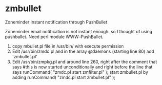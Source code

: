 # zmbullet
Zoneminder instant notification through PushBullet 

Zoneminder email notification is not instant enough. so I thought of using pushbullet.
Need perl module WWW::PushBullet.

1. copy mbullet.pl  file in /usr/bin/  with execute permission
2. Edit /usr/bin/zmdc.pl and in the array @daemons (starting line 80) add 'zmbullet.pl' 
3. Edit /usr/bin/zmpkg.pl and around line 260, right after the comment that says #this is now started unconditionally and right before the line that says runCommand( "zmdc.pl start zmfilter.pl" ); start zmbullet.pl by adding runCommand( "zmdc.pl start zmbullet.pl" ); 
